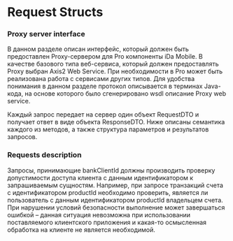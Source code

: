 # Request Structs

### Proxy server interface ###

В данном разделе описан интерфейс, который должен быть предоставлен Proxy-сервером для Pro компоненты iDa Mobile. В качестве базового типа веб-сервиса, который должен предоставлять Proxy выбран Axis2 Web Service. При необходимости в Pro может быть реализована работа с сервисами других типов. Для удобства понимания в данном разделе протокол описывается в терминах Java-кода, на основе которого было сгенерировано wsdl описание Proxy web service.

Каждый запрос передает на сервер один объект RequestDTO и получает ответ в виде объекта ResponseDTO. Ниже описаны семантика каждого из методов, а также структура параметров и результатов запросов.

### Requests description ###

Запросы, принимающие bankClientId  должны производить проверку допустимости доступа клиента с данным идентификатором к запрашиваемым сущностям. Например, при запросе транзакций счета с идентификатором productId необходимо проверить, является ли пользователь с данным идентификатором productId владельцем счета. При  нарушении условий безопасности выполнение может завершаться ошибкой – данная ситуация невозможна при использовании поставляемого клиентского приложения и какая-то осмысленная обработка на клиенте не является необходимой.